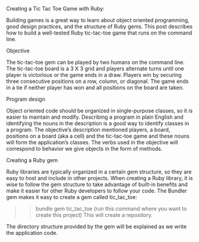 Creating a Tic Tac Toe Game with Ruby:

Building games is a great way to learn about object oriented programming, good design practices, and the structure of Ruby gems. This post describes how to build a well-tested Ruby tic-tac-toe game that runs on the command line.

Objective

The tic-tac-toe gem can be played by two humans on the command line. The tic-tac-toe board is a 3 X 3 grid and players alternate turns until one player is victorious or the game ends in a draw. Players win by securing three consecutive positions on a row, column, or diagonal. The game ends in a tie if neither player has won and all positions on the board are taken.

Program design

Object oriented code should be organized in single-purpose classes, so it is easier to maintain and modify. Describing a program in plain English and identifying the nouns in the description is a good way to identify classes in a program. The objective’s description mentioned players, a board, positions on a board (aka a cell) and the tic-tac-toe game and these nouns will form the application’s classes. The verbs used in the objective will correspond to behavior we give objects in the form of methods.

Creating a Ruby gem

Ruby libraries are typically organized in a certain gem structure, so they are easy to host and include in other projects. When creating a Ruby library, it is wise to follow the gem structure to take advantage of built-in benefits and make it easier for other Ruby developers to follow your code. The Bundler gem makes it easy to create a gem called tic_tac_toe:

>> bundle gem tic_tac_toe
(run this command where you want to create this project)
This will create a repository.

The directory structure provided by the gem will be explained as we write the application code.

